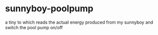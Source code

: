 # sunnyboy-poolpump
a tiny to which reads the actual energy produced from my sunnyboy and switch the pool pump on/off
